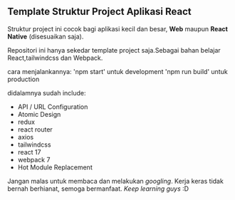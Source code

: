 
## Template Struktur Project Aplikasi React


Struktur project ini cocok bagi aplikasi kecil dan besar, <strong>Web</strong> maupun <strong>React Native</strong> (disesuaikan saja).

Repositori ini hanya sekedar template project saja.Sebagai bahan belajar React,tailwindcss dan Webpack.

cara menjalankannya:
'npm start' untuk development
'npm run build' untuk production

didalamnya sudah include:
- API / URL Configuration
- Atomic Design
- redux
- react router
- axios
- tailwindcss
- react 17
- webpack 7
- Hot Module Replacement

Jangan malas untuk membaca dan melakukan *googling*.
Kerja keras tidak bernah berhianat, semoga bermanfaat.
*Keep learning guys* :D
